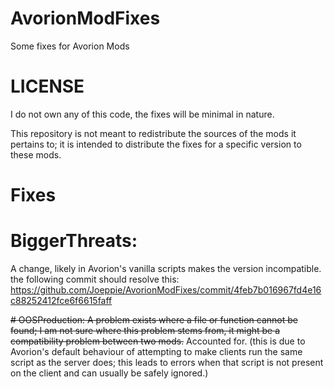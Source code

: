 # AvorionModFixes
Some fixes for Avorion Mods

# LICENSE

I do not own any of this code, the fixes will be minimal in nature.

This repository is not meant to redistribute the sources of the mods it pertains to; it is intended to distribute the fixes for a specific version to these mods.

# Fixes



# BiggerThreats:
  A change, likely in Avorion's vanilla scripts makes the version incompatible. the following commit should resolve this:
  https://github.com/Joeppie/AvorionModFixes/commit/4feb7b016967fd4e16c88252412fce6f6615faff
  


~~# OOSProduction:
A problem exists where a file or function cannot be found; I am not sure where this problem stems from, it might be a compatibility problem between two mods.~~ Accounted for. (this is due to Avorion's default behaviour of attempting to make clients run the same script as the server does; this leads to errors when that script is not present on the client and can usually be safely ignored.)



